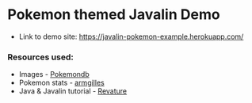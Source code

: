 # Pokemon themed Javalin Demo

- Link to demo site: https://javalin-pokemon-example.herokuapp.com/

### Resources used:

- Images - [Pokemondb](https://pokemondb.net/sprites)
- Pokemon stats - [armgilles](https://gist.github.com/armgilles/194bcff35001e7eb53a2a8b441e8b2c6)
- Java & Javalin tutorial - [Revature](https://revature.com/learn-to-code/)